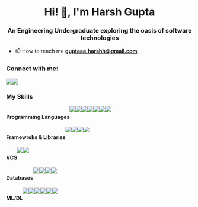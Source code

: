 
<h1 align="center">Hi! 👋, I'm Harsh Gupta</h1>
<h3 align="center">An Engineering Undergraduate exploring the oasis of software technologies</h3>

- 📫 How to reach me **guptaaa.harshh@gmail.com**

<h3 align="left">Connect with me:</h3>
<div style="display:flex; " align="left">
  <a href="https://www.linkedin.com/in/harsh-gupta-795896303/" target="_blank"><img src="https://img.shields.io/badge/LinkedIn-0077B5?style=for-the-badge&logo=linkedin&logoColor=white" height:40px width:40px></a>
  <a href="https://leetcode.com/u/GuptaHarsh7706/" target="_blank"><img src="https://img.shields.io/badge/-LeetCode-FFA116?style=for-the-badge&logo=LeetCode&logoColor=black" height:40px width:40px></a>
</div>

<h3 align="left">My Skills</h3>
<div  style="display:flex;" align="left">
  <h4 align="left">Programming Languages</h4>
  <img src="https://img.shields.io/badge/C-00599C?style=for-the-badge&logo=c&logoColor=white" height:40px width:40px>
  <img src="https://img.shields.io/badge/C%2B%2B-00599C?style=for-the-badge&logo=c%2B%2B&logoColor=white" height:40px width:40px>
  <img src="https://img.shields.io/badge/Python-FFD43B?style=for-the-badge&logo=python&logoColor=blue" height:40px width:40px>
  <img src="https://img.shields.io/badge/java-%23ED8B00.svg?style=for-the-badge&logo=openjdk&logoColor=white" height:40px width:40px >
  <img src="https://img.shields.io/badge/JavaScript-323330?style=for-the-badge&logo=javascript&logoColor=F7DF1E" height:40px width:40px>
  <img src="https://img.shields.io/badge/HTML5-E34F26?style=for-the-badge&logo=html5&logoColor=white" height:40px width:40px>
  <img src="https://img.shields.io/badge/CSS3-1572B6?style=for-the-badge&logo=css3&logoColor=white" height:40px width:40px>
</div>

<div style="display:flex;" align="left">
<h4 align="left">Framewroks & Libraries</h4>
<img src="https://img.shields.io/badge/opencv-%23white.svg?style=for-the-badge&logo=opencv&logoColor=white" height:40px width:40px>
<img src="https://img.shields.io/badge/threejs-black?style=for-the-badge&logo=three.js&logoColor=white" height:40px width:40px>
<img src="https://img.shields.io/badge/react-%2320232a.svg?style=for-the-badge&logo=react&logoColor=%2361DAFB" height:40px width:40px>
<img src="https://img.shields.io/badge/NPM-%23CB3837.svg?style=for-the-badge&logo=npm&logoColor=white" height:40px width:40px>
</div>

<div style="display:flex;" align="left">
  <h4 align="left">VCS</h4>
  <img src="https://img.shields.io/badge/git-%23F05033.svg?style=for-the-badge&logo=git&logoColor=white" height:40px width:40px>
  <img src="https://img.shields.io/badge/github-%23121011.svg?style=for-the-badge&logo=github&logoColor=white" height:40px width:40px>
</div>



<div style="display:flex;" align="left">
  <h4 align="left">Databases</h4>
  <img src="https://img.shields.io/badge/PostgreSQL-316192?style=for-the-badge&logo=postgresql&logoColor=white" height:40px width:40px>
  <img src="https://img.shields.io/badge/Sqlite-003B57?style=for-the-badge&logo=sqlite&logoColor=white" height:40px width:40px>
  <img src="https://img.shields.io/badge/mysql-4479A1.svg?style=for-the-badge&logo=mysql&logoColor=white" height:40px width:40px>
  <img src="https://img.shields.io/badge/MongoDB-%234ea94b.svg?style=for-the-badge&logo=mongodb&logoColor=white" height:40px width:40px>
</div>

<div style="display:flex;" align="left">
  <h4 align="left">ML/DL</h4>
  <img src="https://img.shields.io/badge/TensorFlow-FF6F00?style=for-the-badge&logo=tensorflow&logoColor=white" height:40px width:40px>
  <img src="https://img.shields.io/badge/PyTorch-EE4C2C?style=for-the-badge&logo=pytorch&logoColor=white" height:40px width:40px>
  <img src="https://img.shields.io/badge/Numpy-777BB4?style=for-the-badge&logo=numpy&logoColor=white" height:40px width:40px>
  <img src="https://img.shields.io/badge/Pandas-2C2D72?style=for-the-badge&logo=pandas&logoColor=white" height:40px width:40px>
  <img src="https://img.shields.io/badge/PyTorch-%23EE4C2C.svg?style=for-the-badge&logo=PyTorch&logoColor=white" height:40px width:40px>
  <img src="https://img.shields.io/badge/scikit--learn-%23F7931E.svg?style=for-the-badge&logo=scikit-learn&logoColor=white" height:40px width:40px>
  
</div>
